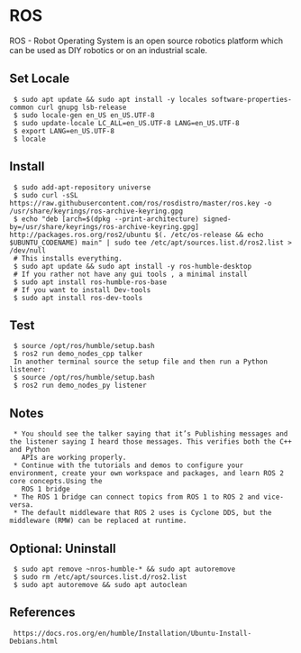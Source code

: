 ROS
=====

ROS - Robot Operating System is an open source robotics platform which can be used as DIY robotics or on an industrial scale. 

Set Locale
----------

     $ sudo apt update && sudo apt install -y locales software-properties-common curl gnupg lsb-release
     $ sudo locale-gen en_US en_US.UTF-8
     $ sudo update-locale LC_ALL=en_US.UTF-8 LANG=en_US.UTF-8
     $ export LANG=en_US.UTF-8
     $ locale

Install
-------

     $ sudo add-apt-repository universe
     $ sudo curl -sSL https://raw.githubusercontent.com/ros/rosdistro/master/ros.key -o /usr/share/keyrings/ros-archive-keyring.gpg
     $ echo "deb [arch=$(dpkg --print-architecture) signed-by=/usr/share/keyrings/ros-archive-keyring.gpg] http://packages.ros.org/ros2/ubuntu $(. /etc/os-release && echo $UBUNTU_CODENAME) main" | sudo tee /etc/apt/sources.list.d/ros2.list > /dev/null
     # This installs everything. 
     $ sudo apt update && sudo apt install -y ros-humble-desktop 
     # If you rather not have any gui tools , a minimal install
     $ sudo apt install ros-humble-ros-base
     # If you want to install Dev-tools
     $ sudo apt install ros-dev-tools

Test
----

     $ source /opt/ros/humble/setup.bash
     $ ros2 run demo_nodes_cpp talker
     In another terminal source the setup file and then run a Python listener:
     $ source /opt/ros/humble/setup.bash
     $ ros2 run demo_nodes_py listener
    
Notes
-----

     * You should see the talker saying that it’s Publishing messages and the listener saying I heard those messages. This verifies both the C++ and Python 
       APIs are working properly. 
     * Continue with the tutorials and demos to configure your environment, create your own workspace and packages, and learn ROS 2 core concepts.Using the 
       ROS 1 bridge
     * The ROS 1 bridge can connect topics from ROS 1 to ROS 2 and vice-versa.
     * The default middleware that ROS 2 uses is Cyclone DDS, but the middleware (RMW) can be replaced at runtime.

Optional: Uninstall
-------------------

     $ sudo apt remove ~nros-humble-* && sudo apt autoremove
     $ sudo rm /etc/apt/sources.list.d/ros2.list
     $ sudo apt autoremove && sudo apt autoclean
  
  
References
----------

     https://docs.ros.org/en/humble/Installation/Ubuntu-Install-Debians.html

